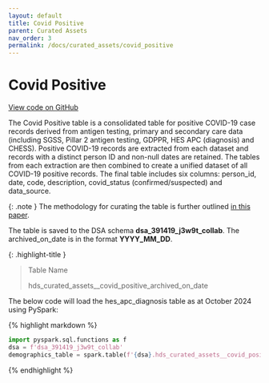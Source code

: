 ```yaml
---
layout: default
title: Covid Positive
parent: Curated Assets
nav_order: 3
permalink: /docs/curated_assets/covid_positive
---
```


# Covid Positive

<a href="https://github.com/BHFDSC/hds_curated_assets/blob/main/curate_covid_positive.py" class="btn btn-primary fs-5 mb-4 mb-md-0 mr-2" target="_blank">View code on GitHub</a>

The Covid Positive table is a consolidated table for positive COVID-19 case records derived from antigen testing, primary and secondary care data (including SGSS, Pillar 2 antigen testing, GDPPR, HES APC (diagnosis) and CHESS). Positive COVID-19 records are extracted from each dataset and records with a distinct person ID and non-null dates are retained. The tables from each extraction are then combined to create a unified dataset of all COVID-19 positive records. The final table includes six columns: person_id, date, code, description, covid_status (confirmed/suspected) and data_source. 

{: .note }
The methodology for curating the table is further outlined <a href="https://www.thelancet.com/journals/landig/article/PIIS2589-7500(22)00091-7/fulltext" target="_blank">in this paper</a>.


The table is saved to the DSA schema **dsa_391419_j3w9t_collab**. The archived_on_date is in the format **YYYY_MM_DD**.

{: .highlight-title }
> Table Name
>
> >
> hds_curated_assets__covid_positive_archived_on_date

The below code will load the hes_apc_diagnosis table as at October 2024 using PySpark:

{% highlight markdown %}
```python
import pyspark.sql.functions as f
dsa = f'dsa_391419_j3w9t_collab'
demographics_table = spark.table(f'{dsa}.hds_curated_assets__covid_positive_2024_10_24')
```
{% endhighlight %}

